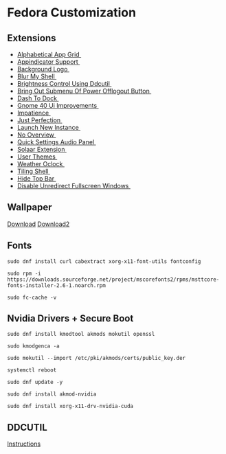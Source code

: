 # Fedora Customization

## Extensions
- [Alphabetical App Grid ](https://extensions.gnome.org/extension/4269/alphabetical-app-grid/ )
- [Appindicator Support ](https://extensions.gnome.org/extension/615/appindicator-support/ )
- [Background Logo ](https://extensions.gnome.org/extension/7364/background-logo/ )
- [Blur My Shell ](https://extensions.gnome.org/extension/3193/blur-my-shell/ )
- [Brightness Control Using Ddcutil ](https://extensions.gnome.org/extension/2645/brightness-control-using-ddcutil/ )
- [Bring Out Submenu Of Power Offlogout Button ](https://extensions.gnome.org/extension/2917/bring-out-submenu-of-power-offlogout-button/ )
- [Dash To Dock ](https://extensions.gnome.org/extension/307/dash-to-dock/ )
- [Gnome 40 Ui Improvements ](https://extensions.gnome.org/extension/4158/gnome-40-ui-improvements/ )
- [Impatience ](https://extensions.gnome.org/extension/277/impatience/ )
- [Just Perfection ](https://extensions.gnome.org/extension/3843/just-perfection/ )
- [Launch New Instance ](https://extensions.gnome.org/extension/600/launch-new-instance/ )
- [No Overview ](https://extensions.gnome.org/extension/4099/no-overview/ )
- [Quick Settings Audio Panel ](https://extensions.gnome.org/extension/5940/quick-settings-audio-panel/ )
- [Solaar Extension ](https://extensions.gnome.org/extension/6162/solaar-extension/ )
- [User Themes ](https://extensions.gnome.org/extension/19/user-themes/ )
- [Weather Oclock ](https://extensions.gnome.org/extension/5470/weather-oclock/ )
- [Tiling Shell ](https://extensions.gnome.org/extension/7065/tiling-shell/ )
- [Hide Top Bar ](https://extensions.gnome.org/extension/545/hide-top-bar/ )
- [Disable Unredirect Fullscreen Windows ](https://extensions.gnome.org/extension/1873/disable-unredirect-fullscreen-windows/ )

## Wallpaper
[Download](https://wallpapercave.com/download/abstract-sphere-hd-wallpapers-wp7268793])
[Download2](https://www.wallpaperflare.com/minimalism-facets-justin-maller-digital-art-abstract-3d-wallpaper-wfs/download/2560x1440)

## Fonts
`sudo dnf install curl cabextract xorg-x11-font-utils fontconfig`

`sudo rpm -i https://downloads.sourceforge.net/project/mscorefonts2/rpms/msttcore-fonts-installer-2.6-1.noarch.rpm`

`sudo fc-cache -v`

## Nvidia Drivers + Secure Boot
`sudo dnf install kmodtool akmods mokutil openssl`

`sudo kmodgenca -a`

`sudo mokutil --import /etc/pki/akmods/certs/public_key.der`

`systemctl reboot`

`sudo dnf update -y`

`sudo dnf install akmod-nvidia`

`sudo dnf install xorg-x11-drv-nvidia-cuda`

## DDCUTIL
[Instructions](https://github.com/daitj/gnome-display-brightness-ddcutil?tab=readme-ov-file#setup-ddcutil)

